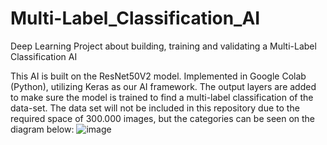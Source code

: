 # Multi-Label_Classification_AI
Deep Learning Project about building, training and validating a Multi-Label Classification AI

This AI is built on the ResNet50V2 model. Implemented in Google Colab (Python), utilizing Keras as our AI framework.
The output layers are added to make sure the model is trained to find a multi-label classification of the data-set.
The data set will not be included in this repository due to the required space of 300.000 images, but the categories can be seen on the diagram below:
![image](https://github.com/MyCoffeeNeedsMoreJava/Multi-Label_Classification_AI/assets/71220495/2f4333c1-1958-4cb0-9f27-7042511a01a5)
